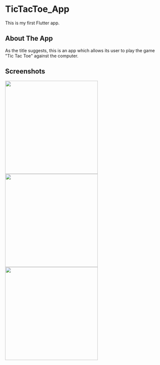 # TicTacToe_App

This is my first Flutter app.

## About The App

As the title suggests, this is an app which allows its user to play the game "Tic Tac Toe" against the computer.

## Screenshots
<img src="https://user-images.githubusercontent.com/69068704/142366166-71b2a218-9f1e-4223-8fc4-13cc22764500.png" width="300">               <img src="https://user-images.githubusercontent.com/69068704/142366274-ec65f994-7f6b-480c-b19a-f05c156093ed.png" width="300">                   <img src="https://user-images.githubusercontent.com/69068704/142366529-b7603f16-3347-4696-a8dd-595786cfa8b9.png" width="300">







